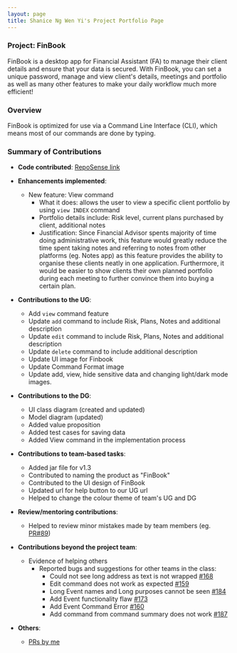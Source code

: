 ```yaml
---
layout: page
title: Shanice Ng Wen Yi's Project Portfolio Page
---
```


### Project: FinBook

FinBook is a desktop app for Financial Assistant (FA) to manage their client details and ensure that your data is
secured. With FinBook, you can set a unique password, manage and view client's details, meetings and portfolio as well
as many other features to make your daily workflow much more efficient!

### Overview

FinBook is optimized for use via a Command Line Interface (CLI), which means most of our commands are done by typing.

### Summary of Contributions

* **Code
  contributed**: [RepoSense link](https://nus-cs2103-ay2223s1.github.io/tp-dashboard/?search=shaniceng&breakdown=true)

* **Enhancements implemented**:
    * New feature: View command
        * What it does: allows the user to view a specific client portfolio by using `view INDEX` command
        * Portfolio details include: Risk level, current plans purchased by client, additional notes
        * Justification: Since Financial Advisor spents majority of time doing administrative work, this feature would
          greatly reduce the time spent taking notes and referring to notes from other platforms (eg. Notes app) as this
          feature provides the ability to organise these clients neatly in one application. Furthermore, it would be 
          easier to show clients their own planned portfolio during each meeting to further convince them into buying a 
          certain plan.

* **Contributions to the UG**:
    * Add `view` command feature
    * Update `add` command to include Risk, Plans, Notes and additional description
    * Update `edit` command to include Risk, Plans, Notes and additional description
    * Update `delete` command to include additional description
    * Update UI image for Finbook
    * Update Command Format image
    * Update add, view, hide sensitive data and changing light/dark mode images.

* **Contributions to the DG**:
    * UI class diagram (created and updated)
    * Model diagram (updated)
    * Added value proposition
    * Added test cases for saving data
    * Added View command in the implementation process

* **Contributions to team-based tasks**:
    * Added jar file for v1.3
    * Contributed to naming the product as "FinBook"
    * Contributed to the UI design of FinBook
    * Updated url for help button to our UG url
    * Helped to change the colour theme of team's UG and DG

* **Review/mentoring contributions**:
    * Helped to review minor mistakes made by team members (eg. [PR#89](https://github.com/AY2223S1-CS2103T-F11-3/tp/pull/87))

* **Contributions beyond the project team**:
    * Evidence of helping others
        * Reported bugs and suggestions for other teams in the class:
          * Could not see long address as text is not wrapped [#168](https://github.com/AY2223S1-CS2103-F09-2/tp/issues/168)
          * Edit command does not work as expected [#159](https://github.com/AY2223S1-CS2103-F09-2/tp/issues/159)
          * Long Event names and Long purposes cannot be seen [#184](https://github.com/AY2223S1-CS2103-F09-2/tp/issues/184)
          * Add Event functionality flaw [#173](https://github.com/AY2223S1-CS2103-F09-2/tp/issues/173)
          * Add Event Command Error [#160](https://github.com/AY2223S1-CS2103-F09-2/tp/issues/160)
          * Add command from command summary does not work [#187](https://github.com/AY2223S1-CS2103-F09-2/tp/issues/187)
   

* **Others**:
  * [PRs by me](https://github.com/AY2223S1-CS2103T-F11-3/tp/pulls?q=is%3Apr+author%3Ashaniceng)


